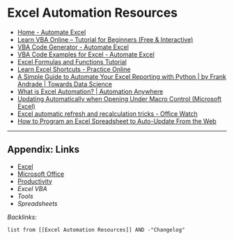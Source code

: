 # Excel Automation Resources

* [Home - Automate Excel](https://www.automateexcel.com/)
* [Learn VBA Online – Tutorial for Beginners (Free & Interactive)](https://www.automateexcel.com/learn-vba-tutorial/)
* [VBA Code Generator - Automate Excel](https://www.automateexcel.com/vba-code-generator)
* [VBA Code Examples for Excel - Automate Excel](https://www.automateexcel.com/vba-code-examples/)
* [Excel Formulas and Functions Tutorial](https://www.automateexcel.com/formulas-functions/)
* [Learn Excel Shortcuts - Practice Online](https://www.automateexcel.com/learn-keyboard-shortcuts/)
* [A Simple Guide to Automate Your Excel Reporting with Python | by Frank Andrade | Towards Data Science](https://towardsdatascience.com/a-simple-guide-to-automate-your-excel-reporting-with-python-9d35f143ef7)
* [What is Excel Automation? | Automation Anywhere](https://www.automationanywhere.com/rpa/excel-automation)
* [Updating Automatically when Opening Under Macro Control (Microsoft Excel)](https://excelribbon.tips.net/T008390_Updating_Automatically_when_Opening_Under_Macro_Control.html)
* [Excel automatic refresh and recalculation tricks - Office Watch](https://office-watch.com/2022/excel-automatic-refresh-recalculation-tricks/)
* [How to Program an Excel Spreadsheet to Auto-Update From the Web](https://smallbusiness.chron.com/program-excel-spreadsheet-autoupdate-40626.html)

---

## Appendix: Links

* [Excel](../Code/Excel/Excel.md)
* [Microsoft Office](../../3-Resources/Tools/Microsoft%20Office/Microsoft%20Office.md)
* [Productivity](../MOCs/Productivity.md)
* *Excel VBA*
* *Tools*
* *Spreadsheets*

*Backlinks:*

````dataview
list from [[Excel Automation Resources]] AND -"Changelog"
````
